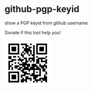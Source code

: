 # github-pgp-keyid
show a PGP keyid from github username

Donate if this tool help you!

[![image](https://raw.githubusercontent.com/st3b1t/st3b1t/main/donate.png)](https://getalby.com/p/st3b1t)

